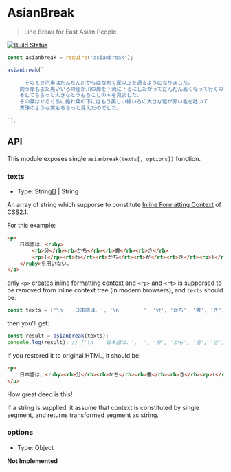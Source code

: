 # AsianBreak

> Line Break for East Asian People

[travis-image]: https://travis-ci.org/hakatashi/AsianBreak.svg?branch=master
[travis-url]: https://travis-ci.org/hakatashi/AsianBreak

[![Build Status][travis-image]][travis-url]

```js
const asianbreak = require('asianbreak');

asianbreak(`

    　そのとき汽車はだんだん川からはなれて崖の上を通るようになりました。
    向う岸もまた黒いいろの崖が川の岸を下流に下るにしたがってだんだん高くなって行くのでした。
    そしてちらっと大きなとうもろこしの木を見ました。
    その葉はぐるぐるに縮れ葉の下にはもう美しい緑いろの大きな苞が赤い毛を吐いて
    真珠のような実もちらっと見えたのでした。

`);
```

## API

This module exposes single `asianbreak(texts[, options])` function.

### texts

* Type: String[] | String

An array of string which supporse to constitute [Inline Formatting Context](http://www.w3.org/TR/CSS21/visuren.html#inline-formatting) of CSS2.1.

For this example:

```html
<p>
    日本語は、<ruby>
        <rb>分</rb><rb>かち</rb><rb>書</rb><rb>き</rb>
        <rp>(</rp><rt>わ</rt><rt>かち</rt><rt>が</rt><rt>き</rt><rp>)</rp>
    </ruby>を用いない。
</p>
```

only `<p>` creates inline formatting context and `<rp>` and `<rt>` is supporsed to be removed from inline context tree (in modern browsers), and `texts` should be:

```js
const texts = ['\n    日本語は、', '\n        ', '分', 'かち', '書', 'き', '\n        ', '\n    ', 'を用いない。\n'];
```

then you'll get:

```js
const result = asianbreak(texts);
console.log(result); // ['\n    日本語は、', '', '分', 'かち', '書', 'き', '', '', 'を用いない。\n'];
```

If you restored it to original HTML, it should be:

```html
<p>
    日本語は、<ruby><rb>分</rb><rb>かち</rb><rb>書</rb><rb>き</rb><rp>(</rp><rt>わ</rt><rt>かち</rt><rt>が</rt><rt>き</rt><rp>)</rp></ruby>を用いない。
</p>
```

How great deed is this!

If a string is supplied, it assume that context is constituted by single segment, and returns transformed segment as string.

### options

* Type: Object

**Not Implemented**
